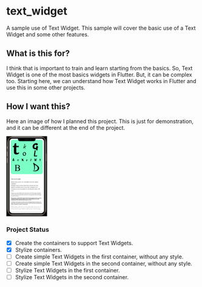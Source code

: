 # text_widget

A sample use of Text Widget. This sample will cover the basic use of a Text Widget and some other features.

## What is this for?
I think that is important to train and learn starting from the basics. So, Text Widget is one of the most basics widgets in Flutter. But, it can be complex too. Starting here, we can understand how Text Widget works in Flutter and use this in some other projects.

## How I want this?
Here an image of how I planned this project. This is just for demonstration, and it can be different at the end of the project.

![Flutter Text Widget Exercise Sketch](images/sketches/text-widget-sketch.png)

### Project Status
- [x] Create the containers to support Text Widgets.
- [x] Stylize containers.
- [ ] Create simple Text Widgets in the first container, without any style.
- [ ] Create simple Text Widgets in the second container, without any style.
- [ ] Stylize Text Widgets in the first container.
- [ ] Stylize Text Widgets in the second container.